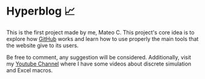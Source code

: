 # Hyperblog 📈 
This is the first project made by me, Mateo C.
This project's core idea is to explore how [GitHub](https://github.com/katzematt10) works and learn how to use properly the main tools that the website give to its users.

Be free to comment, any suggestion will be considered. Additionally, visit my [Youtube Channel](https://www.youtube.com/feed/my_videos) where I have some videos about discrete simulation and Excel macros.


